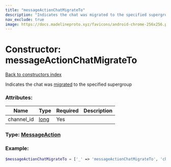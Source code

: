 ```yaml
---
title: "messageActionChatMigrateTo"
description: "Indicates the chat was migrated to the specified supergroup"
nav_exclude: true
image: https://docs.madelineproto.xyz/favicons/android-chrome-256x256.png
---
```

# Constructor: messageActionChatMigrateTo  
[Back to constructors index](index.md)



Indicates the chat was [migrated](https://core.telegram.org/api/channel) to the specified supergroup

### Attributes:

| Name     |    Type       | Required | Description |
|----------|---------------|----------|-------------|
|channel\_id|[long](../types/long.md) | Yes|



### Type: [MessageAction](../types/MessageAction.md)


### Example:

```php
$messageActionChatMigrateTo = ['_' => 'messageActionChatMigrateTo', 'channel_id' => long];
```  
